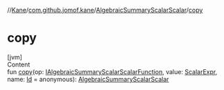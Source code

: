 //[Kane](../../index.md)/[com.github.jomof.kane](../index.md)/[AlgebraicSummaryScalarScalar](index.md)/[copy](copy.md)



# copy  
[jvm]  
Content  
fun [copy](copy.md)(op: [IAlgebraicSummaryScalarScalarFunction](../-i-algebraic-summary-scalar-scalar-function/index.md), value: [ScalarExpr](../-scalar-expr/index.md), name: [Id](../../com.github.jomof.kane.impl/index.md#%5Bcom.github.jomof.kane.impl%2FId%2F%2F%2FPointingToDeclaration%2F%5D%2FClasslikes%2F-355281819) = anonymous): [AlgebraicSummaryScalarScalar](index.md)  



